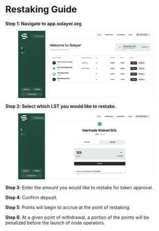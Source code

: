 # Restaking Guide

&#x20;**Step 1: Navigate to app.solayer.org**&#x20;

<figure><img src="../.gitbook/assets/image (3) (1) (1) (1).png" alt=""><figcaption></figcaption></figure>

**Step 2: Select which LST you would like to restake.**&#x20;

<figure><img src="../.gitbook/assets/image (1) (1) (1) (1) (1) (1).png" alt=""><figcaption></figcaption></figure>

**Step 3**: Enter the amount you would like to restake for token approval.

**Step 4**: Confirm deposit.

**Step 5**: Points will begin to accrue at the point of restaking.&#x20;

**Step 6**: At a given point of withdrawal, a portion of the points will be penalized before the launch of node operators.&#x20;

